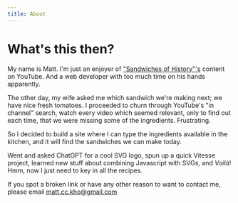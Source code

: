 ```yaml
---
title: About
---
```


# What's this then?

My name is Matt. I'm just an enjoyer of ["Sandwiches of History"'s](https://www.youtube.com/@SandwichesofHistory) content on YouTube. And a web developer with too much time on his hands apparently.

The other day, my wife asked me which sandwich we're making next; we have nice fresh tomatoes. I proceeded to churn through YouTube's "in channel" search, watch every video which seemed relevant, only to find out each time, that we were missing some of the ingredients. Frustrating.

So I decided to build a site where I can type the ingredients available in the kitchen, and it will find the sandwiches we can make today.

Went and asked ChatGPT for a cool SVG logo, spun up a quick Vitesse project, learned new stuff about combining Javascript with SVGs, and _Voilà_! Hmm, now I just need to key in all the recipes.

If you spot a broken link or have any other reason to want to contact me, please email matt.cc.kho@gmail.com
